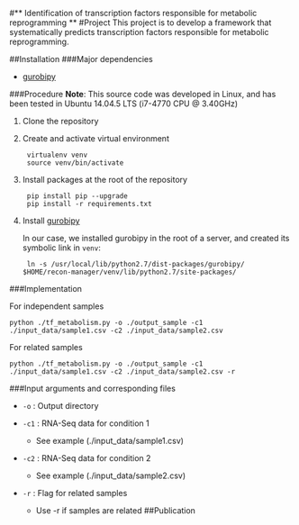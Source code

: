 #** Identification of transcription factors responsible for metabolic reprogramming **
#Project
This project is to develop a framework that systematically predicts transcription factors responsible for metabolic reprogramming.

##Installation
###Major dependencies
- [gurobipy](http://www.gurobi.com/)


###Procedure
**Note**: This source code was developed in Linux, and has been tested in Ubuntu 14.04.5 LTS (i7-4770 CPU @ 3.40GHz)

1. Clone the repository

2. Create and activate virtual environment

        virtualenv venv
        source venv/bin/activate

3. Install packages at the root of the repository

        pip install pip --upgrade
        pip install -r requirements.txt

4. Install [gurobipy](http://www.gurobi.com/)

    In our case, we installed gurobipy in the root of a server, and created its symbolic link in `venv`:

        ln -s /usr/local/lib/python2.7/dist-packages/gurobipy/ $HOME/recon-manager/venv/lib/python2.7/site-packages/

###Implementation

For independent samples
```
python ./tf_metabolism.py -o ./output_sample -c1 ./input_data/sample1.csv -c2 ./input_data/sample2.csv
```

For related samples
```
python ./tf_metabolism.py -o ./output_sample -c1 ./input_data/sample1.csv -c2 ./input_data/sample2.csv -r
```

###Input arguments and corresponding files

- `-o` : Output directory

- `-c1` : RNA-Seq data for condition 1
    - See example (./input_data/sample1.csv)

- `-c2` : RNA-Seq data for condition 2
    - See example (./input_data/sample2.csv)
    
- `-r` : Flag for related samples
    - Use -r if samples are related
##Publication

